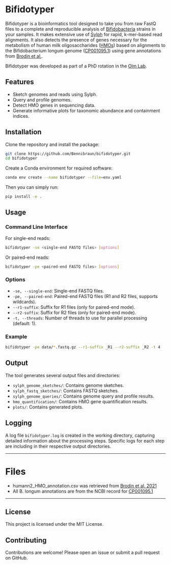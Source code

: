 # Bifidotyper

Bifidotyper is a bioinformatics tool designed to take you from raw FastQ files to a complete and reproducible analysis of [Bifidobacteria](https://en.wikipedia.org/wiki/Bifidobacterium) strains in your samples. It makes extensive use of [Sylph](https://www.nature.com/articles/s41587-024-02412-y) for rapid, k-mer-based read alignments. It also detects the presence of genes necessary for the metabolism of human milk oligosaccharides ([HMOs](https://en.wikipedia.org/wiki/Human_milk_oligosaccharide)) based on alignments to the Bifidobacterium longum genome ([CP001095.1](https://www.ncbi.nlm.nih.gov/nuccore/CP001095.1/)) using gene annotations from [Brodin et al.](https://doi.org/10.1016/j.cell.2021.05.030).

Bifidotyper was developed as part of a PhD rotation in the [Olm Lab](https://www.colorado.edu/lab/olm/).

## Features

- Sketch genomes and reads using Sylph.
- Query and profile genomes.
- Detect HMO genes in sequencing data.
- Generate informative plots for taxonomic abundance and containment indices.

## Installation

Clone the repository and install the package:
```bash
git clone https://github.com/Bennibraun/bifidotyper.git
cd bifidotyper
```

Create a Conda environment for required software:
```bash
conda env create --name bifidotyper --file=env.yaml
```

Then you can simply run:
```bash
pip install -e .
```


## Usage

### Command Line Interface

For single-end reads:
```bash
bifidotyper -se <single-end FASTQ files> [options]
```

Or paired-end reads:
```bash
bifidotyper -pe <paired-end FASTQ files> [options]
```

### Options

- `-se, --single-end`: Single-end FASTQ files.
- `-pe, --paired-end`: Paired-end FASTQ files (R1 and R2 files, supports wildcards).
- `--r1-suffix`: Suffix for R1 files (only for paired-end mode).
- `--r2-suffix`: Suffix for R2 files (only for paired-end mode).
- `-t, --threads`: Number of threads to use for parallel processing (default: 1).

### Example
```bash
bifidotyper -pe data/*.fastq.gz --r1-suffix _R1 --r2-suffix _R2 -t 4
```

## Output

The tool generates several output files and directories:

- `sylph_genome_sketches/`: Contains genome sketches.
- `sylph_fastq_sketches/`: Contains FASTQ sketches.
- `sylph_genome_queries/`: Contains genome query and profile results.
- `hmo_quantification/`: Contains HMO gene quantification results.
- `plots/`: Contains generated plots.

## Logging

A log file `bifidotyper.log` is created in the working directory, capturing detailed information about the processing steps. Specific logs for each step are including in their respective output directories.

---

# Files
- humann2_HMO_annotation.csv was retrieved from [Brodin et al. 2021](https://data.mendeley.com/datasets/gc4d9h4x67/2)
- All B. longum annotations are from the NCBI record for [CP001095.1](https://www.ncbi.nlm.nih.gov/nuccore/CP001095.1/)

---

## License

This project is licensed under the MIT License.

## Contributing

Contributions are welcome! Please open an issue or submit a pull request on GitHub.
